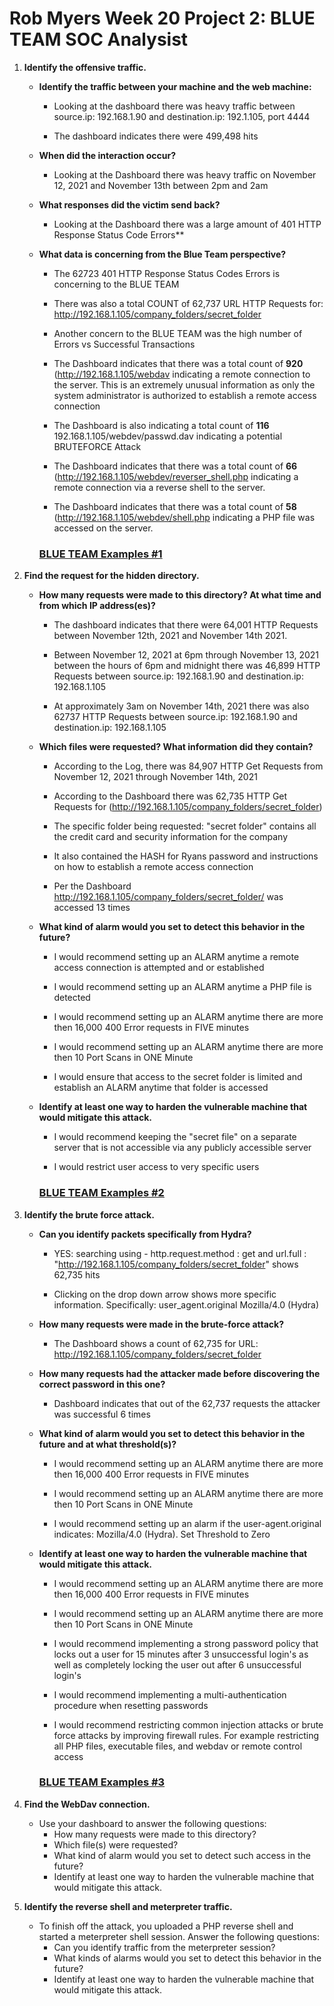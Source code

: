 # Rob Myers Week 20 Project 2: BLUE TEAM SOC Analysist 

1. **Identify the offensive traffic.**

   - **Identify the traffic between your machine and the web machine:**

        * Looking at the dashboard there was heavy traffic between source.ip: 192.168.1.90 and destination.ip: 192.1.105, port 4444

        * The dashboard indicates there were 499,498 hits

    - **When did the interaction occur?**

        * Looking at the Dashboard there was heavy traffic on November 12, 2021 and November 13th between 2pm and 2am

    - **What responses did the victim send back?**

        * Looking at the Dashboard there was a large amount of 401 HTTP Response Status Code Errors**  

    - **What data is concerning from the Blue Team perspective?**

        * The 62723 401 HTTP Response Status Codes Errors is concerning to the BLUE TEAM

        * There was also a total COUNT of 62,737 URL HTTP Requests for: http://192.168.1.105/company_folders/secret_folder 

        * Another concern to the BLUE TEAM was the high number of Errors vs Successful Transactions

        * The Dashboard indicates that there was a total count of **920** (http://192.168.1.105/webdav indicating a remote connection to the server. This is an extremely unusual information as only the system administrator is authorized to establish a remote access connection

        * The Dashboard is also indicating a total count of **116** 192.168.1.105/webdev/passwd.dav indicating a potential BRUTEFORCE Attack

        * The Dashboard indicates that there was a total count of **66** (http://192.168.1.105/webdev/reverser_shell.php indicating a remote connection via a reverse shell to the server. 

        * The Dashboard indicates that there was a total count of **58** (http://192.168.1.105/webdev/shell.php indicating a PHP file was accessed on the server.

        ### [BLUE TEAM Examples #1](b1.md)

2. **Find the request for the hidden directory.**

   - **How many requests were made to this directory? At what time and from which IP address(es)?**

        * The dashboard indicates that there were 64,001 HTTP Requests between November 12th, 2021 and November 14th 2021. 

        * Between November 12, 2021 at 6pm through November 13, 2021 between the hours of 6pm and midnight there was 46,899 HTTP Requests between source.ip: 192.168.1.90 and destination.ip: 192.168.1.105

        * At approximately 3am on November  14th, 2021 there was also 62737 HTTP Requests between source.ip: 192.168.1.90 and destination.ip: 192.168.1.105  

    - **Which files were requested? What information did they contain?**

        * According to the Log, there was 84,907 HTTP Get Requests from November 12, 2021 through November 14th, 2021

        * According to the Dashboard there was 62,735 HTTP Get Requests for (http://192.168.1.105/company_folders/secret_folder) 

        * The specific folder being requested: "secret folder" contains all the credit card and security information for the company

        * It also contained the HASH for Ryans password and instructions on how to establish a remote access connection 

        * Per the Dashboard http://192.168.1.105/company_folders/secret_folder/  was accessed 13 times 

    - **What kind of alarm would you set to detect this behavior in the future?**

        * I would recommend setting up an ALARM anytime a remote access connection is attempted and or established

        * I would recommend setting up an ALARM anytime a PHP file is detected

        * I would recommend setting up an ALARM anytime there are more then 16,000 400 Error requests in FIVE minutes 

        * I would recommend setting up an ALARM anytime there are more then 10 Port Scans in ONE Minute  

        * I would ensure that access to the secret folder is limited and establish an ALARM anytime that folder is accessed

    - **Identify at least one way to harden the vulnerable machine that would mitigate this attack.**

        * I would recommend keeping the "secret file" on a separate server that is not accessible via any publicly accessible server 

        * I would restrict user access to very specific users 

        ### [BLUE TEAM Examples #2](b2.md) 

3. **Identify the brute force attack.**

    - **Can you identify packets specifically from Hydra?**

        * YES: searching using - http.request.method : get and url.full : "http://192.168.1.105/company_folders/secret_folder" shows 62,735 hits

        * Clicking on the drop down arrow shows more specific information. Specifically: user_agent.original Mozilla/4.0 (Hydra)

    - **How many requests were made in the brute-force attack?** 

        * The Dashboard shows a count of 62,735 for URL: http://192.168.1.105/company_folders/secret_folder

    - **How many requests had the attacker made before discovering the correct password in this one?**

        * Dashboard indicates that out of the 62,737 requests the attacker was successful 6 times 

    - **What kind of alarm would you set to detect this behavior in the future and at what threshold(s)?**

        * I would recommend setting up an ALARM anytime there are more then 16,000 400 Error requests in FIVE minutes 

        * I would recommend setting up an ALARM anytime there are more then 10 Port Scans in ONE Minute  

        * I would recommend setting up an alarm if the user-agent.original indicates: Mozilla/4.0 (Hydra). Set Threshold to Zero       
    
    - **Identify at least one way to harden the vulnerable machine that would mitigate this attack.**

        * I would recommend setting up an ALARM anytime there are more then 16,000 400 Error requests in FIVE minutes 

        * I would recommend setting up an ALARM anytime there are more then 10 Port Scans in ONE Minute  

        * I would recommend implementing a strong password policy that locks out a user for 15 minutes after 3 unsuccessful login's as well as completely locking the user out after 6 unsuccessful login's 

        * I would recommend implementing a multi-authentication procedure when resetting passwords 

        * I would recommend restricting common injection attacks or brute force attacks by improving firewall rules. For example restricting all PHP files, executable files, and webdav or remote control access  

        ### [BLUE TEAM Examples #3](b3.md) 

4. **Find the WebDav connection.**
   - Use your dashboard to answer the following questions:
     - How many requests were made to this directory? 
     - Which file(s) were requested?
     - What kind of alarm would you set to detect such access in the future?
     - Identify at least one way to harden the vulnerable machine that would mitigate this attack.

5. **Identify the reverse shell and meterpreter traffic.**
   - To finish off the attack, you uploaded a PHP reverse shell and started a meterpreter shell session. Answer the following questions:
     - Can you identify traffic from the meterpreter session?
     - What kinds of alarms would you set to detect this behavior in the future?
     - Identify at least one way to harden the vulnerable machine that would mitigate this attack.





     











